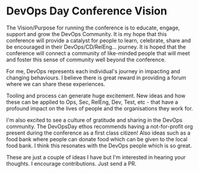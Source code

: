 # DevOps Day Conference Vision

The Vision/Purpose for running the conference is to educate, engage, support and grow the DevOps Community. It is my hope that this conference will provide a catalyst for people to learn, celebrate, share and be encouraged in their DevOps/CD/RelEng... journey. It is hoped that the conference will connect a community of like-minded people that will meet and foster this sense of community well beyond the conference. 

For me, DevOps represents each individual's journey in impacting and changing behaviours. I believe there is great reward in providing a forum where we can share these experiences.

Tooling and process can generate huge excitement. New ideas and how these can be applied to Ops, Sec, RelEng, Dev, Test, etc - that have a profound impact on the lives of people and the organisations they work for.

I'm also excited to see a culture of gratitude and sharing in the DevOps community. The DevOpsDay ethos recommends having a not-for-profit org present during the conference as a first class citizen! Also ideas such as a food bank where people can donate food which can be given to the local food bank. I think this resonates with the DevOps people which is so great.

These are just a couple of ideas I have but I'm interested in hearing your thoughts. I encourage contributions. Just send a PR.
